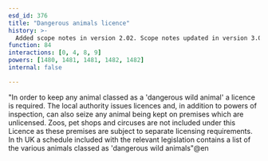 ```yaml
---
esd_id: 376
title: "Dangerous animals licence"
history: >-
  Added scope notes in version 2.02. Scope notes updated in version 3.00 to cover the full scope of the service. Term name changed from 'Licence - exotic, dangerous or wild animals' to 'Licences - dangerous animals' in version 3.00. Name changed to 'Dangerous animal licence' in version 4.00.
function: 84
interactions: [0, 4, 8, 9]
powers: [1480, 1481, 1481, 1482, 1482]
internal: false

---
```


"In order to keep any animal classed as a 'dangerous wild animal' a licence is required. The local authority issues licences and, in addition to powers of inspection, can also seize any animal being kept on premises which are unlicensed. Zoos, pet shops and circuses are not included under this Licence as these premises are subject to separate licensing requirements.
In th UK a schedule included with the relevant legislation contains a list of the various animals classed as 'dangerous wild animals"@en

